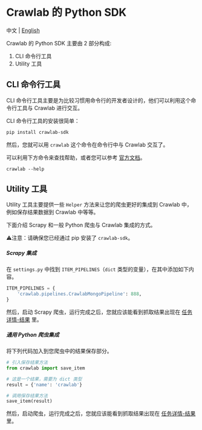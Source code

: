 # Crawlab 的 Python SDK

中文 | [English](https://github.com/crawlab-team/crawlab-sdk/blob/master/python/README.md)

Crawlab 的 Python SDK 主要由 2 部分构成:
1. CLI 命令行工具
2. Utility 工具

## CLI 命令行工具

CLI 命令行工具主要是为比较习惯用命令行的开发者设计的，他们可以利用这个命令行工具与 Crawlab 进行交互。

CLI 命令行工具的安装很简单：

```bash
pip install crawlab-sdk
```

然后，您就可以用 `crawlab` 这个命令在命令行中与 Crawlab 交互了。

可以利用下方命令来查找帮助，或者您可以参考 
[官方文档](http://docs.crawlab.cn/Usage/Spider/CLI.html)。

```
crawlab --help
```

## Utility 工具

Utility 工具主要提供一些 `Helper` 方法来让您的爬虫更好的集成到 Crawlab 中，例如保存结果数据到 Crawlab 中等等。

下面介绍 Scrapy 和一般 Python 爬虫与 Crawlab 集成的方式。

⚠️注意：请确保您已经通过 pip 安装了 `crawlab-sdk`。

##### Scrapy 集成

在 `settings.py` 中找到 `ITEM_PIPELINES`（`dict` 类型的变量），在其中添加如下内容。

```python
ITEM_PIPELINES = {
    'crawlab.pipelines.CrawlabMongoPipeline': 888,
}
```

然后，启动 Scrapy 爬虫，运行完成之后，您就应该能看到抓取结果出现在 [任务详情-结果](../Task/View.md) 里。

##### 通用 Python 爬虫集成

将下列代码加入到您爬虫中的结果保存部分。

```python
# 引入保存结果方法
from crawlab import save_item

# 这是一个结果，需要为 dict 类型
result = {'name': 'crawlab'}

# 调用保存结果方法
save_item(result)
```

然后，启动爬虫，运行完成之后，您就应该能看到抓取结果出现在 [任务详情-结果](../Task/View.md) 里。